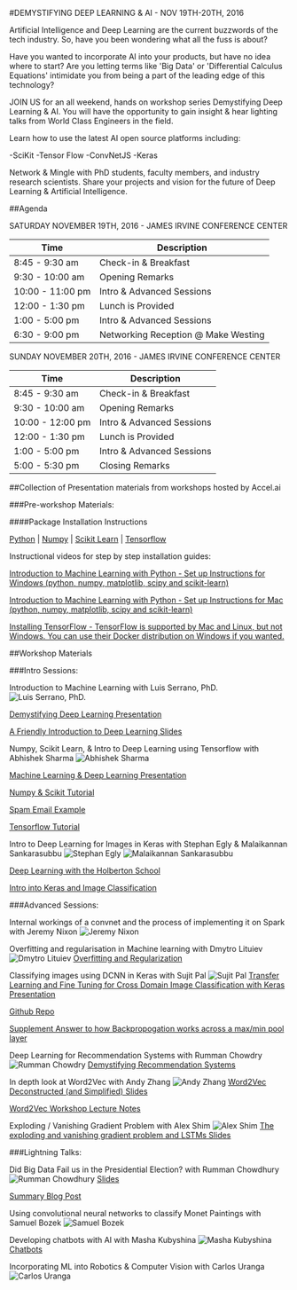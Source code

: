 #DEMYSTIFYING DEEP LEARNING & AI - NOV 19TH-20TH, 2016

Artificial Intelligence and Deep Learning are the current buzzwords of the tech industry. So, have you been wondering what all the fuss is about?

Have you wanted to incorporate AI into your products, but have no idea where to start? Are you letting terms like 'Big Data' or 'Differential Calculus Equations' intimidate you from being a part of the leading edge of this technology?

JOIN US for an all weekend, hands on workshop series Demystifying Deep Learning & AI. You will have the opportunity to gain insight & hear lighting talks from World Class Engineers in the field.

Learn how to use the latest AI open source platforms including:

-SciKit
-Tensor Flow
-ConvNetJS
-Keras


Network & Mingle with PhD students, faculty members, and industry research scientists. Share your projects and vision for the future of Deep Learning & Artificial Intelligence.


##Agenda

SATURDAY NOVEMBER 19TH, 2016 - JAMES IRVINE CONFERENCE CENTER

Time | Description
---------------|-------------------------
8:45 - 9:30 am | Check-in & Breakfast
9:30 - 10:00 am | Opening Remarks
10:00 - 11:00 pm | Intro & Advanced Sessions
12:00 - 1:30 pm | Lunch is Provided
1:00 - 5:00 pm | Intro & Advanced Sessions
6:30 - 9:00 pm |  Networking Reception @ Make Westing


SUNDAY NOVEMBER 20TH, 2016 - JAMES IRVINE CONFERENCE CENTER

Time | Description
---------------|------------------------------
8:45 - 9:30 am | Check-in & Breakfast
9:30 - 10:00 am | Opening Remarks
10:00 - 12:00 pm | Intro & Advanced Sessions
12:00 - 1:30 pm |  Lunch is Provided
1:00 - 5:00 pm | Intro & Advanced Sessions
5:00 - 5:30 pm | Closing Remarks

##Collection of Presentation materials from workshops hosted by Accel.ai

###Pre-workshop Materials:

####Package Installation Instructions

[Python](https://www.python.org/downloads/) |
[Numpy](http://scipy.org/install.html) |
[Scikit Learn](http://scikit-learn.org/stable/install.html) |
[Tensorflow](https://www.tensorflow.org/versions/r0.11/get_started/os_setup.html)

Instructional videos for step by step installation guides:

[Introduction to Machine Learning with Python - Set up Instructions for Windows (python, numpy, matplotlib, scipy and scikit-learn)](https://youtu.be/Lb5YT-Bg7N4)

[Introduction to Machine Learning with Python - Set up Instructions for Mac (python, numpy, matplotlib, scipy and scikit-learn)](https://youtu.be/UMftbOgUON8)

[Installing TensorFlow - TensorFlow is supported by Mac and Linux, but not Windows. You can use their Docker distribution on Windows if you wanted.](https://youtu.be/CvspEt8kSIg)


##Workshop Materials

###Intro Sessions:

Introduction to Machine Learning with Luis Serrano, PhD.
![Luis Serrano, PhD.](/img/luis.jpg)

[Demystifying Deep Learning Presentation](https://drive.google.com/file/d/0BwM5tQny1YZUQ2xEMzJOSEJMWU0/view?usp=sharing)

[A Friendly Introduction to Deep Learning Slides](https://drive.google.com/file/d/0BwM5tQny1YZUZnh6QTNSM3c5eTA/view?usp=sharing)


Numpy, Scikit Learn, & Intro to Deep Learning using Tensorflow with Abhishek Sharma
![Abhishek Sharma](/img/abhishek.jpg)

[Machine Learning & Deep Learning Presentation](https://drive.google.com/file/d/0B7ndnLaJmtblaE53LVU0ZU9BbnM/view?usp=sharing)

[Numpy & Scikit Tutorial](https://github.com/abhi21/intro_to_ml_dl)

[Spam Email Example](https://github.com/abhi21/Spam-Classifier-NB)

[Tensorflow Tutorial](https://github.com/abhi21/tf-tutorial)


Intro to Deep Learning for Images in Keras with Stephan Egly & Malaikannan Sankarasubbu
![Stephan Egly](/img/stephane.jpg)
![Malaikannan Sankarasubbu](/img/malaikannan.jpg)

[Deep Learning with the Holberton School](https://github.com/holbertonschool/deep-learning)

[Intro into Keras and Image Classification](https://github.com/malaikannan/Talks)



###Advanced Sessions:

Internal workings of a convnet and the process of implementing it on Spark with Jeremy Nixon
![Jeremy Nixon](/img/jeremy.jpg)


Overfitting and regularisation in Machine learning with Dmytro Lituiev
![Dmytro Lituiev](/img/Dmytro.jpg)
[Overfitting and Regularization](https://github.com/DSLituiev/teaching/tree/master/regularization)


Classifying images using DCNN in Keras with Sujit Pal
![Sujit Pal](/img/sujit.jpg)
[Transfer Learning and Fine Tuning for Cross Domain Image Classification with Keras Presentation](http://www.slideshare.net/sujitpal/transfer-learning-and-fine-tuning-for-cross-domain-image-classification-with-keras)

[Github Repo](https://github.com/sujitpal/fttl-with-keras)

[Supplement Answer to how Backpropogation works across a max/min pool layer](https://www.quora.com/In-neural-networks-how-does-backpropagation-get-carried-through-maxpool-layers)


Deep Learning for Recommendation Systems with Rumman Chowdry
![Rumman Chowdry](/img/rumman.jpg)
[Demystifying Recommendation Systems](http://www.slideshare.net/rummanc/demystifying-recommendation-systems?ref=http://www.rummanchowdhury.com/readme/)


In depth look at Word2Vec with Andy Zhang
![Andy Zhang](/img/andy.jpg)
[Word2Vec Deconstructed (and Simplified) Slides](https://github.com/ZhangBanger/workshops/blob/master/Word2Vec%20Deconstructed%20%26%20Simplified.ipynb)

[Word2Vec Workshop Lecture Notes](http://zhangbanger.github.io/2016/11/22/word2vec-workshop-lecture-notes.html)


Exploding / Vanishing Gradient Problem with Alex Shim
![Alex Shim](/img/alex.jpg)
[The exploding and vanishing gradient problem and LSTMs Slides](https://drive.google.com/file/d/0BwM5tQny1YZUT0JYNlNUc3d2T1hfT1A4Rzd3NjRDaGdsbzQ0/view?usp=sharing)



###Lightning Talks:

Did Big Data Fail us in the Presidential Election? with Rumman Chowdhury
![Rumman Chowdhury](/img/rumman.jpg)
[Slides](https://drive.google.com/file/d/0BwM5tQny1YZUeUI4TnVVQ3FCRGM/view?usp=sharing)

[Summary Blog Post](http://www.rummanchowdhury.com/readme/2016/12/11/did-big-data-fail-us-in-the-presidential-election)

Using convolutional neural networks to classify Monet Paintings with Samuel Bozek
![Samuel Bozek](/img/sam.jpg)

Developing chatbots with AI with Masha Kubyshina
![Masha Kubyshina](/img/masha.jpg)
[Chatbots](https://drive.google.com/file/d/0BwM5tQny1YZUYTF3TktrSFhxdXJjS0NKMzM4cC1nQV9SbGZB/view?usp=sharing)


Incorporating ML into Robotics & Computer Vision with Carlos Uranga
![Carlos Uranga](/img/carlos.jpg)